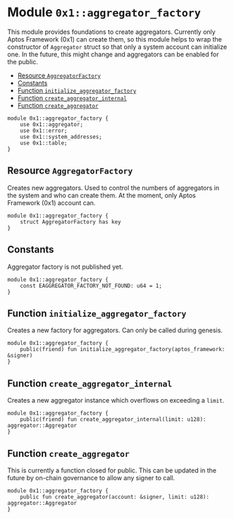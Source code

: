 <a id="0x1_aggregator_factory"></a>

# Module `0x1::aggregator_factory`

This module provides foundations to create aggregators. Currently only
Aptos Framework (0x1) can create them, so this module helps to wrap
the constructor of `Aggregator` struct so that only a system account
can initialize one. In the future, this might change and aggregators
can be enabled for the public.

- [Resource `AggregatorFactory`](#0x1_aggregator_factory_AggregatorFactory)
- [Constants](#@Constants_0)
- [Function `initialize_aggregator_factory`](#0x1_aggregator_factory_initialize_aggregator_factory)
- [Function `create_aggregator_internal`](#0x1_aggregator_factory_create_aggregator_internal)
- [Function `create_aggregator`](#0x1_aggregator_factory_create_aggregator)

```move
module 0x1::aggregator_factory {
    use 0x1::aggregator;
    use 0x1::error;
    use 0x1::system_addresses;
    use 0x1::table;
}
```

<a id="0x1_aggregator_factory_AggregatorFactory"></a>

## Resource `AggregatorFactory`

Creates new aggregators. Used to control the numbers of aggregators in the
system and who can create them. At the moment, only Aptos Framework (0x1)
account can.

```move
module 0x1::aggregator_factory {
    struct AggregatorFactory has key
}
```

<a id="@Constants_0"></a>

## Constants

<a id="0x1_aggregator_factory_EAGGREGATOR_FACTORY_NOT_FOUND"></a>

Aggregator factory is not published yet.

```move
module 0x1::aggregator_factory {
    const EAGGREGATOR_FACTORY_NOT_FOUND: u64 = 1;
}
```

<a id="0x1_aggregator_factory_initialize_aggregator_factory"></a>

## Function `initialize_aggregator_factory`

Creates a new factory for aggregators. Can only be called during genesis.

```move
module 0x1::aggregator_factory {
    public(friend) fun initialize_aggregator_factory(aptos_framework: &signer)
}
```

<a id="0x1_aggregator_factory_create_aggregator_internal"></a>

## Function `create_aggregator_internal`

Creates a new aggregator instance which overflows on exceeding a `limit`.

```move
module 0x1::aggregator_factory {
    public(friend) fun create_aggregator_internal(limit: u128): aggregator::Aggregator
}
```

<a id="0x1_aggregator_factory_create_aggregator"></a>

## Function `create_aggregator`

This is currently a function closed for public. This can be updated in the future by on&#45;chain governance
to allow any signer to call.

```move
module 0x1::aggregator_factory {
    public fun create_aggregator(account: &signer, limit: u128): aggregator::Aggregator
}
```
